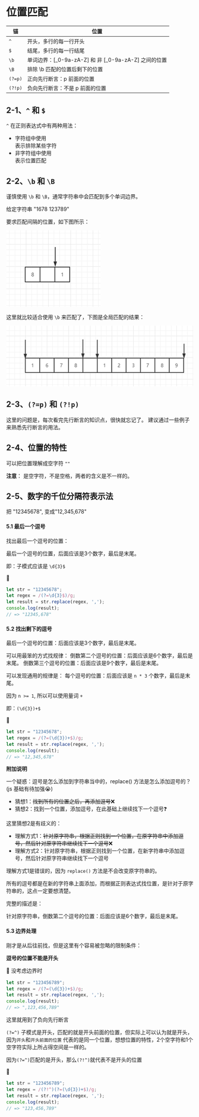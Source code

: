 # 位置匹配


|  锚   | 位置  |
|  ----  | ----  |
| `^`  | 开头，多行的每一行开头 |
| `$`  | 结尾，多行的每一行结尾 |
| `\b`  | 单词边界：[_0-9a-zA-Z] 和 非 [_0-9a-zA-Z] 之间的位置 |
| `\B`  | 排除 \b 匹配的位置后剩下的位置 |
| `(?=p)`  | 正向先行断言：p 前面的位置 |
| `(?!p)`  | 负向先行断言：不是 p 前面的位置 |


## 2-1、`^` 和 `$`

`^` 在正则表达式中有两种用法：

- 字符组中使用   
  表示排除某些字符
- 非字符组中使用   
  表示位置匹配


## 2-2、`\b` 和 `\B`

谨慎使用 `\b` 和 `\B`，通常字符串中会匹配到多个单词边界。

给定字符串 "1678 123789"

要求匹配间隔的位置，如下图所示：

![regexp_2_01](./img/regexp_2_01.jpg)

这里就比较适合使用 `\b` 来匹配了，下图是全局匹配的结果：

![regexp_2_02](./img/regexp_2_02.png)



## 2-3、`(?=p)` 和 `(?!p)`

这里的问题是，每次看完先行断言的知识点，很快就忘记了。
建议通过一些例子来熟悉先行断言的用法。


## 2-4、位置的特性

可以把位置理解成空字符 `""`

**注意**：
是空字符，不是空格，两者的含义是不一样的。 

## 2-5、数字的千位分隔符表示法

把 "12345678", 变成"12,345,678"

#### 5.1 最后一个逗号

找出最后一个逗号的位置：

最后一个逗号的位置，后面应该是3个数字，最后是末尾。

即：子模式应该是 `\d{3}$`

:candy:
```js
let str = "12345678";
let regex = /(?=\d{3}$)/g;
let result = str.replace(regex, ',');
console.log(result);
// => "12345,678"
```

#### 5.2 找出剩下的逗号

最后一个逗号的位置：后面应该是3个数字，最后是末尾。

可以用最笨的方式找规律：
倒数第二个逗号的位置：后面应该是6个数字，最后是末尾。
倒数第三个逗号的位置：后面应该是9个数字，最后是末尾。

可以发现通用的规律是：
每个逗号的位置：后面应该是 `n * 3` 个数字，最后是末尾。

因为 `n >= 1`, 所以可以使用量词 `+`

即：`(\d{3})+$`

:candy:
```js
let str = "12345678";
let regex = /(?=(\d{3})+$)/g;
let result = str.replace(regex, ',');
console.log(result);
// => "12,345,678"
```

**附加说明**

一个疑惑：逗号是怎么添加到字符串当中的，replace() 方法是怎么添加逗号的？(js 基础有待加强:sob:)

- 猜想1：~~找到所有的位置之后，再添加逗号~~:x:
- 猜想2：找到一个位置，添加逗号，在此基础上继续找下一个逗号:question:

这里猜想2是有歧义的：

- 理解方式1：~~针对原字符串，根据正则找到一个位置，在原字符串中添加逗号，然后针对原字符串继续找下一个逗号~~:x:
- 理解方式2：针对原字符串，根据正则找到一个位置，在新字符串中添加逗号，然后针对原字符串继续找下一个逗号

理解方式1是错误的，因为 `replace()` 方法是不会改变原字符串的。

所有的逗号都是在新的字符串上面添加，而根据正则表达式找位置，是针对于原字符串的，这点一定要想清楚。

完整的描述是：

针对原字符串，倒数第二个逗号的位置：后面应该是6个数字，最后是末尾。

#### 5.3 边界处理

刚才是从后往前找，但是这里有个容易被忽略的限制条件：

**逗号的位置不能是开头**

:candy: 没考虑边界时
```js
let str = "123456789";
let regex = /(?=(\d{3})+$)/g;
let result = str.replace(regex, ',');
console.log(result);
// => ",123,456,789"
```

这里就用到了负向先行断言

`(?=^)` 子模式是开头，匹配的就是开头前面的位置，但实际上可以认为就是开头，因为`开头`和`开头前面的位置` 代表的是同一个位置，想想位置的特性，2个空字符和1个空字符实际上所占得空间是一样的。

因为`(?=^)`匹配的是开头，那么`(?!^)`就代表不是开头的位置

:candy:
```js
let str = "123456789";
let regex = /(?!^)(?=(\d{3})+$)/g;
let result = str.replace(regex, ',');
console.log(result);
// => "123,456,789"
```